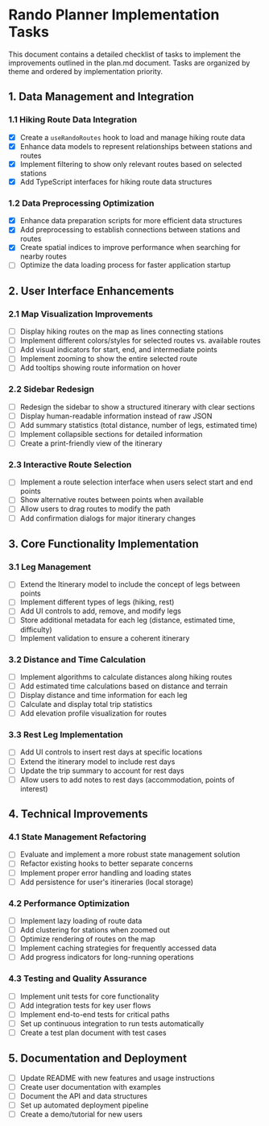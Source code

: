 # Rando Planner Implementation Tasks

This document contains a detailed checklist of tasks to implement the improvements outlined in the plan.md document. Tasks are organized by theme and ordered by implementation priority.

## 1. Data Management and Integration

### 1.1 Hiking Route Data Integration
- [x] Create a `useRandoRoutes` hook to load and manage hiking route data
- [x] Enhance data models to represent relationships between stations and routes
- [x] Implement filtering to show only relevant routes based on selected stations
- [x] Add TypeScript interfaces for hiking route data structures

### 1.2 Data Preprocessing Optimization
- [x] Enhance data preparation scripts for more efficient data structures
- [x] Add preprocessing to establish connections between stations and routes
- [x] Create spatial indices to improve performance when searching for nearby routes
- [ ] Optimize the data loading process for faster application startup

## 2. User Interface Enhancements

### 2.1 Map Visualization Improvements
- [ ] Display hiking routes on the map as lines connecting stations
- [ ] Implement different colors/styles for selected routes vs. available routes
- [ ] Add visual indicators for start, end, and intermediate points
- [ ] Implement zooming to show the entire selected route
- [ ] Add tooltips showing route information on hover

### 2.2 Sidebar Redesign
- [ ] Redesign the sidebar to show a structured itinerary with clear sections
- [ ] Display human-readable information instead of raw JSON
- [ ] Add summary statistics (total distance, number of legs, estimated time)
- [ ] Implement collapsible sections for detailed information
- [ ] Create a print-friendly view of the itinerary

### 2.3 Interactive Route Selection
- [ ] Implement a route selection interface when users select start and end points
- [ ] Show alternative routes between points when available
- [ ] Allow users to drag routes to modify the path
- [ ] Add confirmation dialogs for major itinerary changes

## 3. Core Functionality Implementation

### 3.1 Leg Management
- [ ] Extend the Itinerary model to include the concept of legs between points
- [ ] Implement different types of legs (hiking, rest)
- [ ] Add UI controls to add, remove, and modify legs
- [ ] Store additional metadata for each leg (distance, estimated time, difficulty)
- [ ] Implement validation to ensure a coherent itinerary

### 3.2 Distance and Time Calculation
- [ ] Implement algorithms to calculate distances along hiking routes
- [ ] Add estimated time calculations based on distance and terrain
- [ ] Display distance and time information for each leg
- [ ] Calculate and display total trip statistics
- [ ] Add elevation profile visualization for routes

### 3.3 Rest Leg Implementation
- [ ] Add UI controls to insert rest days at specific locations
- [ ] Extend the itinerary model to include rest days
- [ ] Update the trip summary to account for rest days
- [ ] Allow users to add notes to rest days (accommodation, points of interest)

## 4. Technical Improvements

### 4.1 State Management Refactoring
- [ ] Evaluate and implement a more robust state management solution
- [ ] Refactor existing hooks to better separate concerns
- [ ] Implement proper error handling and loading states
- [ ] Add persistence for user's itineraries (local storage)

### 4.2 Performance Optimization
- [ ] Implement lazy loading of route data
- [ ] Add clustering for stations when zoomed out
- [ ] Optimize rendering of routes on the map
- [ ] Implement caching strategies for frequently accessed data
- [ ] Add progress indicators for long-running operations

### 4.3 Testing and Quality Assurance
- [ ] Implement unit tests for core functionality
- [ ] Add integration tests for key user flows
- [ ] Implement end-to-end tests for critical paths
- [ ] Set up continuous integration to run tests automatically
- [ ] Create a test plan document with test cases

## 5. Documentation and Deployment

- [ ] Update README with new features and usage instructions
- [ ] Create user documentation with examples
- [ ] Document the API and data structures
- [ ] Set up automated deployment pipeline
- [ ] Create a demo/tutorial for new users
